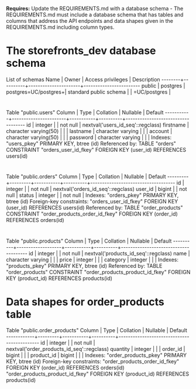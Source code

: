 **Requires:** Update the REQUIREMENTS.md with a database schema - The REQUIREMENTS.md must include a database schema that has tables and columns that address the API endpoints and data shapes given in the REQUIREMENTS.md including column types.  

# The storefronts_dev database schema
List of schemas
  Name  |  Owner   |  Access privileges   |      Description
--------+----------+----------------------+------------------------
 public | postgres | postgres=UC/postgres+| standard public schema
        |          | =UC/postgres         |

# 
Table "public.users"
  Column   |         Type          | Collation | Nullable |              Default
-----------+-----------------------+-----------+----------+-----------------------------------
 id        | integer               |           | not null | nextval('users_id_seq'::regclass)
 firstname | character varying(50) |           |          |
 lastname  | character varying     |           |          |
 account   | character varying(50) |           |          |
 password  | character varying     |           |          |
Indexes:
    "users_pkey" PRIMARY KEY, btree (id)
Referenced by:
    TABLE "orders" CONSTRAINT "orders_user_id_fkey" FOREIGN KEY (user_id) REFERENCES users(id)

#
Table "public.orders"
 Column  |  Type   | Collation | Nullable |              Default
---------+---------+-----------+----------+------------------------------------
 id      | integer |           | not null | nextval('orders_id_seq'::regclass)
 user_id | bigint  |           | not null |
 status  | integer |           | not null |
Indexes:
    "orders_pkey" PRIMARY KEY, btree (id)
Foreign-key constraints:
    "orders_user_id_fkey" FOREIGN KEY (user_id) REFERENCES users(id)
Referenced by:
    TABLE "order_products" CONSTRAINT "order_products_order_id_fkey" FOREIGN KEY (order_id) REFERENCES orders(id)

# 
Table "public.products"
  Column  |       Type        | Collation | Nullable |               Default
----------+-------------------+-----------+----------+--------------------------------------
 id       | integer           |           | not null | nextval('products_id_seq'::regclass)
 name     | character varying |           |          |
 price    | integer           |           |          |
 category | integer           |           |          |
Indexes:
    "products_pkey" PRIMARY KEY, btree (id)
Referenced by:
    TABLE "order_products" CONSTRAINT "order_products_product_id_fkey" FOREIGN KEY (product_id) REFERENCES products(id)

# Data shapes for order_products table
Table "public.order_products"
   Column   |  Type   | Collation | Nullable |                  Default
------------+---------+-----------+----------+--------------------------------------------
 id         | integer |           | not null | nextval('order_products_id_seq'::regclass)
 quantity   | integer |           |          |
 order_id   | bigint  |           |          |
 product_id | bigint  |           |          |
Indexes:
    "order_products_pkey" PRIMARY KEY, btree (id)
Foreign-key constraints:
    "order_products_order_id_fkey" FOREIGN KEY (order_id) REFERENCES orders(id)
    "order_products_product_id_fkey" FOREIGN KEY (product_id) REFERENCES products(id)
